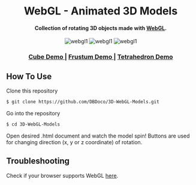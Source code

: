 
<h1 align="center">
  WebGL - Animated 3D Models
  <br>
</h1>

<h4 align="center">Collection of rotating 3D objects made with <a href="https://get.webgl.org/" target="_blank">WebGL</a>.</h4>

<p align="center">
  <img src="https://media2.giphy.com/media/KDZZkcQqMWLKqO40Kp/giphy.gif" alt="webgl1" />
  <img src="https://media1.giphy.com/media/YR8yhCfDfNCWv69Wxi/giphy.gif" alt="webgl1" />
  <img src="https://media3.giphy.com/media/jicXTTC6g5bqkq6xBP/giphy.gif" alt="webgl1" />
</p>

<div align="center">
  <h3>
    <a href="https://delightful-salmiakki-427e62.netlify.app">
      Cube Demo 
    </a>
	  <span> | </span>
    <a href="https://genuine-cuchufli-f11e07.netlify.app">
      Frustum Demo
    </a>
	  <span> | </span>
    <a href="https://zesty-praline-6437cb.netlify.app">
      Tetrahedron Demo 
    </a>
</div>


## How To Use


Clone this repository
```bash
$ git clone https://github.com/DBDoco/3D-WebGL-Models.git
```
Go into the repository
```bash
$ cd 3D-WebGL-Models
```
Open desired .html document and watch the model spin! Buttons are used for changing direction (x, y or z coordinate) of rotation.

## Troubleshooting

Check if your browser supports WebGL <a href="https://get.webgl.org/" target="_blank">here</a>.
